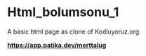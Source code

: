 # Html_bolumsonu_1
 
A basic html page as clone of Kodluyoruz.org


**https://app.patika.dev/merttalug** 
